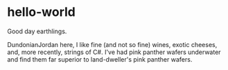 # hello-world

Good day earthlings.

DundonianJordan here, I like fine (and not so fine) wines, exotic cheeses, and, more recently, strings of C#.
I've had pink panther wafers underwater and find them far superior to land-dweller's pink panther wafers.
